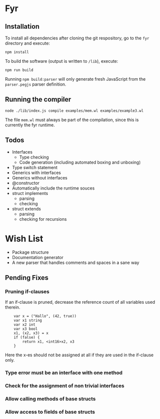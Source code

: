 # Fyr

## Installation

To install all dependencies after cloning the git respository, go to the `fyr` directory and execute:

```
npm install
```

To build the software (output is written to `/lib`), execute:

```
npm run build
```

Running `npm build:parser` will only generate fresh JavaScript from the `parser.pegjs` parser definition.

## Running the compiler

```
node ./lib/index.js compile examples/mem.wl examples/example3.wl
```

The file `mem.wl` must always be part of the compilation, since this is currently the fyr runtime.

## Todos

- Interfaces
    - Type checking
    - Code generation (including automated boxing and unboxing)
- Type switch statement
- Generics with interfaces
- Generics without interfaces
- @constructor
- Automatically include the runtime souces
- struct implements
    - parsing
    - checking
- struct extends
    - parsing
    - checking for recursions

# Wish List
- Package structure
- Documentation generator
- A new parser that handles comments and spaces in a sane way

## Pending Fixes

### Pruning if-clauses

If an if-clause is pruned, decrease the reference count of all variables used therein.
```
    var x = ("Hallo", (42, true))
    var x1 string
    var x2 int
    var x3 bool
    x1, (x2, x3) = x
    if (false) {
        return x1, <int16>x2, x3
    }
```
Here the x-es should not be assigned at all if they are used in the if-clause only.

### Type error must be an interface with one method

### Check for the assignment of non trivial interfaces

### Allow calling methods of base structs

### Allow access to fields of base structs